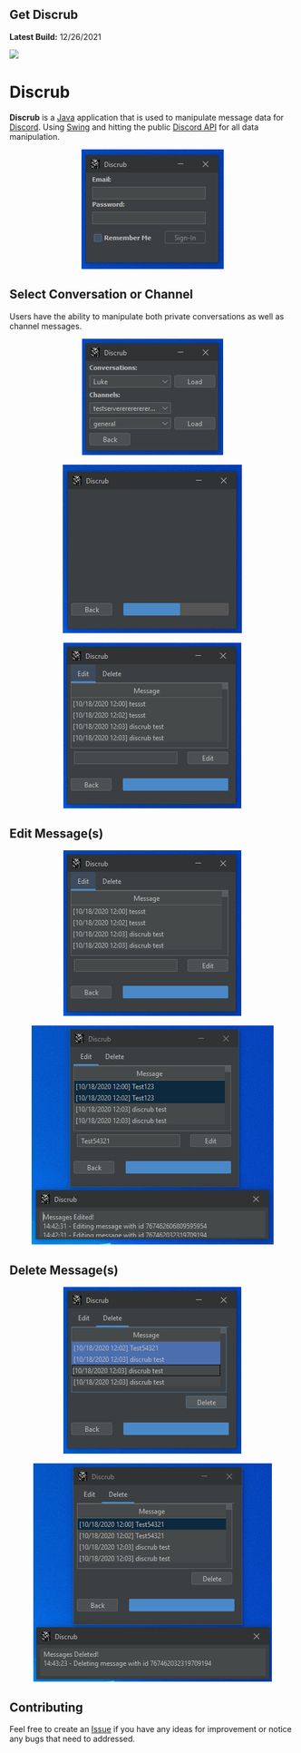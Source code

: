
## Get Discrub

**Latest Build:** 12/26/2021

<a href="https://github.com/prathercc/discrub/raw/development/Discrub.jar"><img src="https://img.shields.io/badge/Discrub.jar-Download-blue.svg?style=plastic&logo=java"></a>

#  Discrub

 **Discrub** is a [Java](https://java.com/en/) application that is used to manipulate message data for [Discord](https://discord.com/).
 Using [Swing](https://openjdk.java.net/groups/swing/#:~:text=Swing%20is%20a%20Graphical%20User,color%20choosers%20and%20combo%20boxes.) and hitting the public [Discord API](https://discord.com/developers/docs/intro) for all data manipulation.
<p align="center">
<img src="https://raw.githubusercontent.com/prathercc/discrub/development/screenshots/LoginMenu.png">
</p>


## Select Conversation or Channel
Users have the ability to manipulate both private conversations as well as channel messages.

<p align="center">
<img src="https://raw.githubusercontent.com/prathercc/discrub/development/screenshots/ConfigurationMenu.png">
</p>
<p align="center">
<img src="https://raw.githubusercontent.com/prathercc/discrub/development/screenshots/LoadingManagement.png">
</p>
<p align="center">
<img src="https://raw.githubusercontent.com/prathercc/discrub/development/screenshots/ManagementMenu.png">
</p>

## Edit Message(s)
<p align="center">
<img src="https://raw.githubusercontent.com/prathercc/discrub/development/screenshots/ManagementMenu.png">
</p>
<p align="center">
<img src="https://raw.githubusercontent.com/prathercc/discrub/development/screenshots/MessageEdited.png">
</p>

## Delete Message(s)
<p align="center">
<img src="https://raw.githubusercontent.com/prathercc/discrub/development/screenshots/DeletingMessages.png">
</p>
<p align="center">
<img src="https://raw.githubusercontent.com/prathercc/discrub/development/screenshots/MessagesDeleted.png">
</p>

## Contributing

Feel free to create an [Issue](https://github.com/prathercc/discrub/issues) if you have any ideas for improvement or notice any bugs that need to addressed.

 

